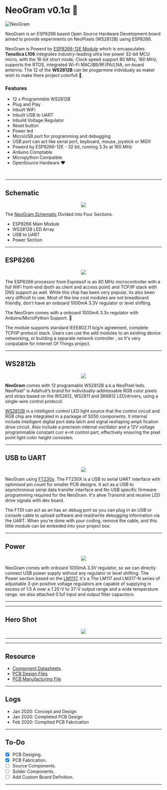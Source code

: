 
# NeoGram v0.1α 🎨
![NeoGram](Resource/Images/NeoGram.png)

NeoGram is an ESP8266 based Open Source Hardware  Development board aimed to provide experiments on NeoPixels (WS2812B) using ESP8266. 


NeoGram is Powerd by [ESP8266-12E Module](Documents/ESP12E-Datasheet.pdf) which is encapsulates <b>Tensilica L106</b> integrates industry-leading ultra low power 32-bit MCU micro, with the 16-bit short mode,
Clock speed support 80 MHz, 160 MHz, supports the RTOS, integrated Wi-Fi MAC/BB/RF/PA/LNA, on-board antenna. The 12 of the  <b>WS2812B</b> can be progarmme indvidualy as maker wish to make there project colorfull 🌈.  


###  Features 

* 12 x Programmble WS2812B
* Plug and Play
* Inbuilt WiFi
* Inbuilt USB to UART
* Inbuild Voltage Regulator
* Reset button
* Power led
* MicroUSB port for programming and debugging 
* USB port can act like serial port, keyboard, mouse, joystick or MIDI!
* Powerd by ESP8266-12E - 32 bit, running 3.3v at 160 MHz
* Arduino Comptable 
* Micropython Compatble
* OpenSource Hardware ❤️

<br>


<hr>

## Schematic 

<p align="center">
  <img src="Resource/Images/schematic.png" />
</p>

The [NeoGram Schematic](Hardware) Divided into Four Sections.

* ESP8266 Main Module
* WS2812B LED Array
* USB to UART
* Power Section



<hr>

## ESP8266

<p align="center">
  <img src="Resource/Images/esp12e.png" />
</p>


The ESP8266 processor from Espressif is an 80 MHz microcontroller with a full WiFi front-end (both as client and access point) and TCP/IP stack with DNS support as well. While this chip has been very popular, its also been very difficult to use. Most of the low cost modules are not breadboard friendly, don't have an onboard 1000mA 3.3V regulator or level shifting.

The NeoGram comes with a onboard 1000mA 3.3v regulator with Arduino/MicroPython Support. 🎉

The module supports standard IEEE802.11 b/g/n agreement, complete TCP/IP protocol stack. Users can use the
add modules to an existing device networking, or building a separate network controller , so It's very conpatable for Internet Of Things project. 


<hr>

## WS2812b  

<p align="center">
  <img src="Resource/Images/ws2812barray.png" />
</p>

<b>NeoGram</b> comes with 12 programable WS2812B a.k.a NeoPixel leds. NeoPixel” is Adafruit’s brand for individually-addressable RGB color pixels and strips based on the WS2812, WS2811 and SK6812 LED/drivers, using a single-wire control protocol. 

[WS2812B](Documents/WS2812B.pdf) is a intelligent control LED light source that the control circuit and RGB chip are integrated in
a package of 5050 components. It internal include intelligent digital port data latch and signal reshaping ampli
fication drive circuit. Also include a precision internal oscillator and a 12V voltage programmable constant curr
e-nt control part, effectively ensuring the pixel point light color height consisten.

<hr>

## USB to UART

<p align="center">
  <img src="Resource/Images/ft230x.png" />
</p>


NeoGram using [FT230x](Documents/ft230x.pdf). The FT230X is a USB to serial UART interface with optimised pin count for
smaller PCB designs. It act as a USB to asynchronous serial data
transfer interface and  No USB specific firmware programming required for the NeoGram. It's ahve Transmit and receive LED drive signals with dev board. 

The FTDI can act as an has an debug port so you can plug in an USB or console cable to upload software and read/write debugging information via the UART. When you're done with your coding, remove the cable, and this little module can be embeded into your project box.

<hr>

## Power

<p align="center">
  <img src="Resource/Images/power_section.png" />
</p>



NeoGram comes with onboard 1000mA 3.3V regulator, so we can directly connect USB power supply without any regulator or level shifting. The Power section based on the [LM1117](Documents/lm1117.pdf), it's a The LM117 and LM317-N series of adjustable 3-pin positive voltage regulators are capable of supplying in excess of 1.5 A over a 1.25-V to 37-V output range and a wide temperature range.  we also attached 0.1uf input and output filter capacitors.

<hr><hr>

## Hero Shot

<p align="center">
  <img src="Resource/Images/02022020.jpg" />
</p>

<hr>
<hr>

## Resource
* [Component Datasheets](Documents)
* [PCB Design Files](Hardware)
* [PCB Manufacturing File](Hardware/Manufacturing-File)

<hr>

## Logs

* Jan 2020: Concept and Design
* Jan 2020: Completed PCB Design
* Feb 2020: Complted PCB Fabrication 

<hr>


## To-Do

- [x] PCB Desiging.
- [x] PCB Fabrication.
- [ ] Source Components.
- [ ] Solder Components.
- [ ] Add Custom Board Definition. 

<hr>